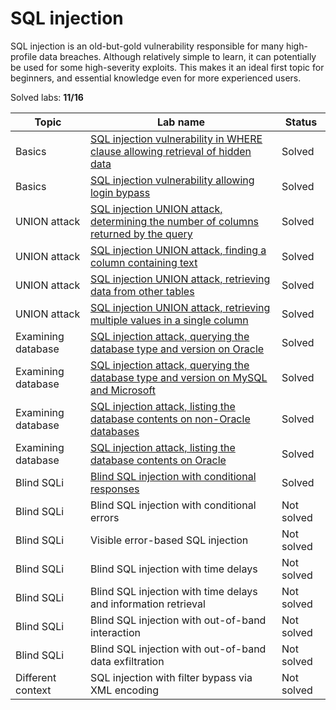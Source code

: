 # SQL injection
SQL injection is an old-but-gold vulnerability responsible for many high-profile data breaches. Although relatively simple to learn, it can potentially be used for some high-severity exploits. This makes it an ideal first topic for beginners, and essential knowledge even for more experienced users.

Solved labs: **11/16**

| Topic              | Lab name                                                                                                                                                                     | Status     |
| ------------------ | ---------------------------------------------------------------------------------------------------------------------------------------------------------------------------- | ---------- |
| Basics             | [SQL injection vulnerability in WHERE clause allowing retrieval of hidden data](SQL_injection_vulnerability_in_WHERE_clause_allowing_retrieval_of_hidden_data.md)            | Solved     |
| Basics             | [SQL injection vulnerability allowing login bypass](SQL_injection_vulnerability_allowing_login_bypass.md)                                                                    | Solved     |
| UNION attack       | [SQL injection UNION attack, determining the number of columns returned by the query](SQL_injection_UNION_attack_determining_the_number_of_columns_returned_by_the_query.md) | Solved     |
| UNION attack       | [SQL injection UNION attack, finding a column containing text](SQL_injection_UNION_attack_finding_a_column_containing_text.md)                                               | Solved     |
| UNION attack       | [SQL injection UNION attack, retrieving data from other tables](SQL_injection_UNION_attack_retrieving_data_from_other_tables.md)                                             | Solved     |
| UNION attack       | [SQL injection UNION attack, retrieving multiple values in a single column](SQL_injection_UNION_attack_retrieving_multiple_values_in_a_single_column.md)                     | Solved     |
| Examining database | [SQL injection attack, querying the database type and version on Oracle](SQL_injection_attack_querying_the_database_type_and_version_on_Oracle.md)                           | Solved     |
| Examining database | [SQL injection attack, querying the database type and version on MySQL and Microsoft](SQL_injection_attack_querying_the_database_type_and_version_on_MySQL_and_Microsoft.md) | Solved     |
| Examining database | [SQL injection attack, listing the database contents on non-Oracle databases](SQL_injection_attack_listing_the_database_contents_on_non-Oracle_databases.md)                 | Solved     |
| Examining database | [SQL injection attack, listing the database contents on Oracle](SQL_injection_attack_listing_the_database_contents_on_Oracle.md)                                             | Solved     |
| Blind SQLi         | [Blind SQL injection with conditional responses](Blind_SQL_injection_with_conditional_responses.md)                                                                          | Solved     |
| Blind SQLi         | Blind SQL injection with conditional errors                                                                                                                                  | Not solved |
| Blind SQLi         | Visible error-based SQL injection                                                                                                                                            | Not solved |
| Blind SQLi         | Blind SQL injection with time delays                                                                                                                                         | Not solved |
| Blind SQLi         | Blind SQL injection with time delays and information retrieval                                                                                                               | Not solved |
| Blind SQLi         | Blind SQL injection with out-of-band interaction                                                                                                                             | Not solved |
| Blind SQLi         | Blind SQL injection with out-of-band data exfiltration                                                                                                                       | Not solved |
| Different context  | SQL injection with filter bypass via XML encoding                                                                                                                            | Not solved |
